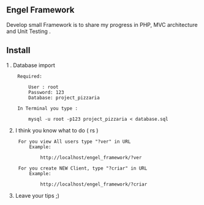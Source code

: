 ## Engel Framework

Develop small Framework is to share my progress in PHP, MVC architecture and Unit Testing .

## Install

1 . Database import

		Required:

			User : root
			Password: 123
			Database: project_pizzaria

		In Terminal you type :

			mysql -u root -p123 project_pizzaria < database.sql

2. I think you know what to do ( rs )

		For you view All users type "?ver" in URL
			Example:

				http://localhost/engel_framework/?ver

		For you create NEW Client, type "?criar" in URL
			Example:

				http://localhost/engel_framework/?criar

3. Leave your tips ;)